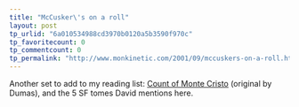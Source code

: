 ```yaml
---
title: "McCusker\'s on a roll"
layout: post
tp_urlid: "6a010534988cd3970b0120a5b3590f970c"
tp_favoritecount: 0
tp_commentcount: 0
tp_permalink: "http://www.monkinetic.com/2001/09/mccuskers-on-a-roll.html"
---
```

Another set to add to my reading list: <a href="http://www.treedragon.com/ged/map/ti/newSep01.htm#14sep01-princes">Count of Monte Cristo</a> (original by Dumas), and the 5 SF tomes David mentions here.
